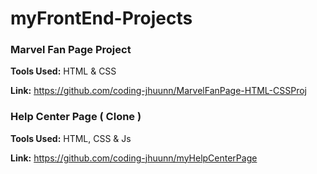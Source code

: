 # myFrontEnd-Projects

### **Marvel Fan Page Project**
**Tools Used:** HTML & CSS

**Link:** https://github.com/coding-jhuunn/MarvelFanPage-HTML-CSSProj

### **Help Center Page ( Clone )**
**Tools Used:** HTML, CSS & Js

**Link:** https://github.com/coding-jhuunn/myHelpCenterPage
